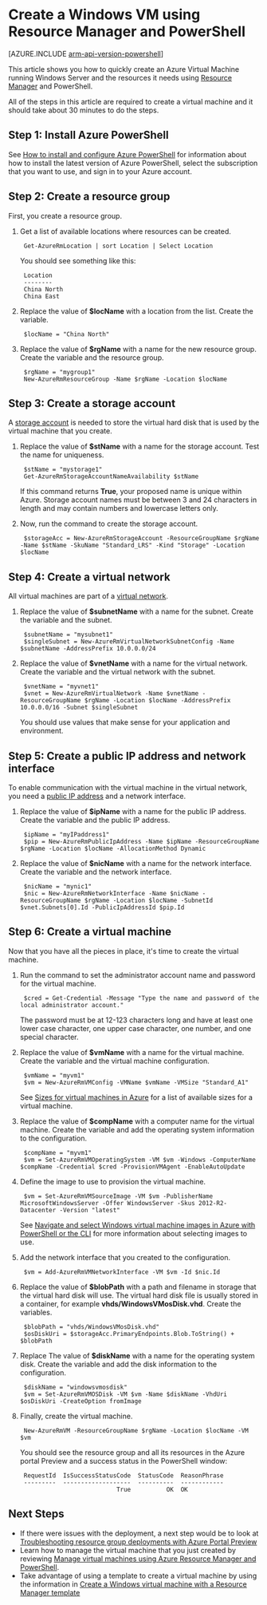 
<properties
	pageTitle="Create an Azure VM using PowerShell | Azure"
	description="Use Azure PowerShell and Azure Resource Manager to easily create a new VM running Windows Server."
	services="virtual-machines-windows"
	documentationCenter=""
	authors="davidmu1"
	manager="timlt"
	editor=""
	tags="azure-resource-manager"/>

<tags
	ms.service="virtual-machines-windows"
	ms.date="06/07/2016"
	wacn.date=""/>

# Create a Windows VM using Resource Manager and PowerShell

[AZURE.INCLUDE [arm-api-version-powershell](../includes/arm-api-version-powershell.md)]

This article shows you how to quickly create an Azure Virtual Machine running Windows Server and the resources it needs using [Resource Manager](/documentation/articles/resource-group-overview/) and PowerShell. 

All of the steps in this article are required to create a virtual machine and it should take about 30 minutes to do the steps.

## Step 1: Install Azure PowerShell

See [How to install and configure Azure PowerShell](/documentation/articles/powershell-install-configure/) for information about how to install the latest version of Azure PowerShell, select the subscription that you want to use, and sign in to your Azure account.
        
## Step 2: Create a resource group

First, you create a resource group.

1. Get a list of available locations where resources can be created.

	    Get-AzureRmLocation | sort Location | Select Location
        
    You should see something like this:
    
        Location
        --------
        China North
        China East

2. Replace the value of **$locName** with a location from the list. Create the variable.

        $locName = "China North"
        
3. Replace the value of **$rgName** with a name for the new resource group. Create the variable and the resource group.

        $rgName = "mygroup1"
        New-AzureRmResourceGroup -Name $rgName -Location $locName
    
## Step 3: Create a storage account

A [storage account](/documentation/articles/storage-introduction/) is needed to store the virtual hard disk that is used by the virtual machine that you create.

1. Replace the value of **$stName** with a name for the storage account. Test the name for uniqueness.

        $stName = "mystorage1"
        Get-AzureRmStorageAccountNameAvailability $stName

    If this command returns **True**, your proposed name is unique within Azure. Storage account names must be between 3 and 24 characters in length and may contain numbers and lowercase letters only.
    
2. Now, run the command to create the storage account.
    
        $storageAcc = New-AzureRmStorageAccount -ResourceGroupName $rgName -Name $stName -SkuName "Standard_LRS" -Kind "Storage" -Location $locName
        
## Step 4: Create a virtual network

All virtual machines are part of a [virtual network](/documentation/articles/virtual-networks-overview/).

1. Replace the value of **$subnetName** with a name for the subnet. Create the variable and the subnet.
    	
        $subnetName = "mysubnet1"
        $singleSubnet = New-AzureRmVirtualNetworkSubnetConfig -Name $subnetName -AddressPrefix 10.0.0.0/24
        
2. Replace the value of **$vnetName** with a name for the virtual network. Create the variable and the virtual network with the subnet.

        $vnetName = "myvnet1"
        $vnet = New-AzureRmVirtualNetwork -Name $vnetName -ResourceGroupName $rgName -Location $locName -AddressPrefix 10.0.0.0/16 -Subnet $singleSubnet
        
    You should use values that make sense for your application and environment.
        
## Step 5: Create a public IP address and network interface

To enable communication with the virtual machine in the virtual network, you need a [public IP address](/documentation/articles/virtual-network-ip-addresses-overview-arm/) and a network interface.

1. Replace the value of **$ipName** with a name for the public IP address. Create the variable and the public IP address.

        $ipName = "myIPaddress1"
        $pip = New-AzureRmPublicIpAddress -Name $ipName -ResourceGroupName $rgName -Location $locName -AllocationMethod Dynamic
        
2. Replace the value of **$nicName** with a name for the network interface. Create the variable and the network interface.

        $nicName = "mynic1"
        $nic = New-AzureRmNetworkInterface -Name $nicName -ResourceGroupName $rgName -Location $locName -SubnetId $vnet.Subnets[0].Id -PublicIpAddressId $pip.Id
        
## Step 6: Create a virtual machine

Now that you have all the pieces in place, it's time to create the virtual machine.

1. Run the command to set the administrator account name and password for the virtual machine.

        $cred = Get-Credential -Message "Type the name and password of the local administrator account."
        
    The password must be at 12-123 characters long and have at least one lower case character, one upper case character, one number, and one special character. 
        
2. Replace the value of **$vmName** with a name for the virtual machine. Create the variable and the virtual machine configuration.

        $vmName = "myvm1"
        $vm = New-AzureRmVMConfig -VMName $vmName -VMSize "Standard_A1"
        
    See [Sizes for virtual machines in Azure](/documentation/articles/virtual-machines-windows-sizes/) for a list of available sizes for a virtual machine.
    
3. Replace the value of **$compName** with a computer name for the virtual machine. Create the variable and add the operating system information to the configuration.

        $compName = "myvm1"
        $vm = Set-AzureRmVMOperatingSystem -VM $vm -Windows -ComputerName $compName -Credential $cred -ProvisionVMAgent -EnableAutoUpdate
        
4. Define the image to use to provision the virtual machine. 

        $vm = Set-AzureRmVMSourceImage -VM $vm -PublisherName MicrosoftWindowsServer -Offer WindowsServer -Skus 2012-R2-Datacenter -Version "latest"
        
    See [Navigate and select Windows virtual machine images in Azure with PowerShell or the CLI](/documentation/articles/virtual-machines-windows-cli-ps-findimage/) for more information about selecting images to use.
        
5. Add the network interface that you created to the configuration.

        $vm = Add-AzureRmVMNetworkInterface -VM $vm -Id $nic.Id
        
6. Replace the value of **$blobPath** with a path and filename in storage that the virtual hard disk will use. The virtual hard disk file is usually stored in a container, for example **vhds/WindowsVMosDisk.vhd**. Create the variables.

        $blobPath = "vhds/WindowsVMosDisk.vhd"
        $osDiskUri = $storageAcc.PrimaryEndpoints.Blob.ToString() + $blobPath
        
7. Replace The value of **$diskName** with a name for the operating system disk. Create the variable and add the disk information to the configuration.

        $diskName = "windowsvmosdisk"
        $vm = Set-AzureRmVMOSDisk -VM $vm -Name $diskName -VhdUri $osDiskUri -CreateOption fromImage
        
8. Finally, create the virtual machine.

        New-AzureRmVM -ResourceGroupName $rgName -Location $locName -VM $vm

    You should see the resource group and all its resources in the Azure portal Preview and a success status in the PowerShell window:

        RequestId  IsSuccessStatusCode  StatusCode  ReasonPhrase
        ---------  -------------------  ----------  ------------
                                  True          OK  OK
                                  
## Next Steps

- If there were issues with the deployment, a next step would be to look at [Troubleshooting resource group deployments with Azure Portal Preview](/documentation/articles/resource-manager-troubleshoot-deployments-portal/)
- Learn how to manage the virtual machine that you just created by reviewing [Manage virtual machines using Azure Resource Manager and PowerShell](/documentation/articles/virtual-machines-windows-ps-manage/).
- Take advantage of using a template to create a virtual machine by using the information in [Create a Windows virtual machine with a Resource Manager template](/documentation/articles/virtual-machines-windows-ps-template/)
